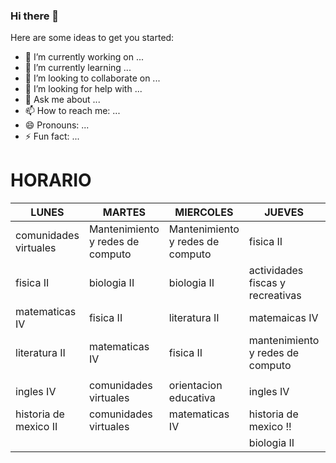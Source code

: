 ### Hi there 👋



Here are some ideas to get you started:

- 🔭 I’m currently working on ...
- 🌱 I’m currently learning ...
- 👯 I’m looking to collaborate on ...
- 🤔 I’m looking for help with ...
- 💬 Ask me about ...
- 📫 How to reach me: ...
- 😄 Pronouns: ...
- ⚡ Fun fact: ...


# HORARIO
| LUNES                 | MARTES                           | MIERCOLES                        | JUEVES                            | VIERNES                          |
|-----------------------|----------------------------------|----------------------------------|-----------------------------------|----------------------------------|
| comunidades virtuales | Mantenimiento y redes de computo | Mantenimiento y redes de computo | fisica II                         | Mantenimiento y redes de computo |
| fisica II             | biologia II                      | biologia II                      | actividades fiscas y recreativas  | biologia II                      |
| matematicas IV        | fisica II                        | literatura II                    | matemaicas IV                     | matematicas IV                   |
| literatura II         | matematicas IV                   | fisica II                        | mantenimiento y redes de computo  | fisica II                        |
|                       |                                  |                                  |                                   |                                  |
| ingles IV             | comunidades virtuales            | orientacion educativa            | ingles IV                         | historia de mexico II            |
| historia de mexico II | comunidades virtuales            | matematicas IV                   | historia de mexico !!             | literatura II                    |
|                       |                                  |                                  | biologia II                       | ingles IV                        |
